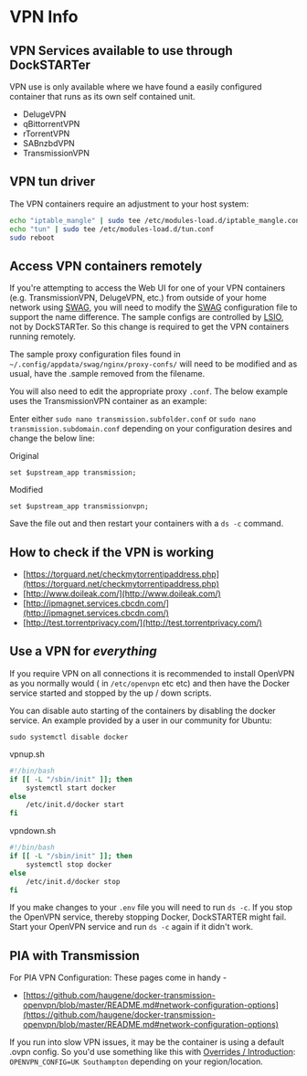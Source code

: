 # VPN Info

## VPN Services available to use through DockSTARTer

VPN use is only available where we have found a easily configured container that runs as its own self contained unit.

- DelugeVPN
- qBittorrentVPN
- rTorrentVPN
- SABnzbdVPN
- TransmissionVPN

## VPN tun driver

The VPN containers require an adjustment to your host system:

```bash
echo "iptable_mangle" | sudo tee /etc/modules-load.d/iptable_mangle.conf
echo "tun" | sudo tee /etc/modules-load.d/tun.conf
sudo reboot
```

## Access VPN containers remotely

If you're attempting to access the Web UI for one of your VPN containers (e.g. TransmissionVPN, DelugeVPN, etc.) from outside of your home network using [SWAG](https://dockstarter.com/apps/swag/), you will need to modify the [SWAG](https://dockstarter.com/apps/swag/) configuration file to support the name difference. The sample configs are controlled by [LSIO](https://www.linuxserver.io/), not by DockSTARTer. So this change is required to get the VPN containers running remotely.

The sample proxy configuration files found in `~/.config/appdata/swag/nginx/proxy-confs/` will need to be modified and as usual, have the .sample removed from the filename.

You will also need to edit the appropriate proxy `.conf`. The below example uses the TransmissionVPN container as an example:

Enter either `sudo nano transmission.subfolder.conf` or `sudo nano transmission.subdomain.conf` depending on your configuration desires and change the below line:

Original

```nginx
set $upstream_app transmission;
```

Modified

```nginx
set $upstream_app transmissionvpn;
```

Save the file out and then restart your containers with a `ds -c` command.

## How to check if the VPN is working

- [https://torguard.net/checkmytorrentipaddress.php](https://torguard.net/checkmytorrentipaddress.php)
- [http://www.doileak.com/](http://www.doileak.com/)
- [http://ipmagnet.services.cbcdn.com/](http://ipmagnet.services.cbcdn.com/)
- [http://test.torrentprivacy.com/](http://test.torrentprivacy.com/)

## Use a VPN for _everything_

If you require VPN on all connections it is recommended to install OpenVPN as you normally would ( in `/etc/openvpn` etc etc) and then have the Docker service started and stopped by the up / down scripts.

You can disable auto starting of the containers by disabling the docker service. An example provided by a user in our community for Ubuntu:

`sudo systemctl disable docker`

vpnup.sh

```bash
#!/bin/bash
if [[ -L "/sbin/init" ]]; then
    systemctl start docker
else
    /etc/init.d/docker start
fi
```

vpndown.sh

```bash
#!/bin/bash
if [[ -L "/sbin/init" ]]; then
    systemctl stop docker
else
    /etc/init.d/docker stop
fi
```

If you make changes to your `.env` file you will need to run `ds -c`. If you stop the OpenVPN service, thereby stopping Docker, DockSTARTER might fail. Start your OpenVPN service and run `ds -c` again if it didn't work.

## PIA with Transmission

For PIA VPN Configuration:
These pages come in handy -

- [https://github.com/haugene/docker-transmission-openvpn/blob/master/README.md#network-configuration-options](https://github.com/haugene/docker-transmission-openvpn/blob/master/README.md#network-configuration-options)

If you run into slow VPN issues, it may be the container is using a default .ovpn config. So you'd use something like this with [Overrides / Introduction](https://dockstarter.com/overrides/introduction): `OPENVPN_CONFIG=UK Southampton` depending on your region/location.
